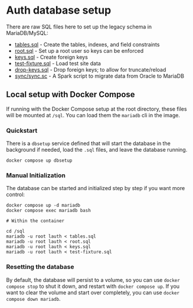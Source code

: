 # Auth database setup

There are raw SQL files here to set up the legacy schema in MariaDB/MySQL:

- [tables.sql](tables.sql) - Create the tables, indexes, and field constraints
- [root.sql](root.sql) - Set up a root user so keys can be enforced
- [keys.sql](keys.sql) - Create foreign keys
- [test-fixture.sql](test-fixture.sql) - Load test site data
- [drop-keys.sql](drop-keys.sql) - Drop foreign keys; to allow for truncate/reload
- [sync/sync.sc](sync/sync.sc) - A Spark script to migrate data from Oracle to MariaDB

## Local setup with Docker Compose

If running with the Docker Compose setup at the root directory, these files will
be mounted at `/sql`. You can load them the `mariadb` cli in the image.

### Quickstart

There is a `dbsetup` service defined that will start the database in the
background if needed, load the `.sql` files, and leave the database running.

```
docker compose up dbsetup
```

### Manual Initialization

The database can be started and initialized step by step if you want more
control:

```
docker compose up -d mariadb
docker compose exec mariadb bash

# Within the container

cd /sql
mariadb -u root lauth < tables.sql
mariadb -u root lauth < root.sql
mariadb -u root lauth < keys.sql
mariadb -u root lauth < test-fixture.sql
```

### Resetting the database

By default, the database will persist to a volume, so you can use `docker
compose stop` to shut it down, and restart with `docker compose up`. If you
want to clear the volume and start over completely, you can use `docker compose
down mariadb`.

